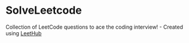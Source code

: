 # SolveLeetcode
Collection of LeetCode questions to ace the coding interview! - Created using [LeetHub](https://github.com/QasimWani/LeetHub)
